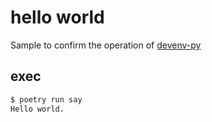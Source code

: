# hello world

Sample to confirm the operation of [devenv-py](https://github.com/11run/devenv-py)

## exec

```bash
$ poetry run say
Hello world.
```
